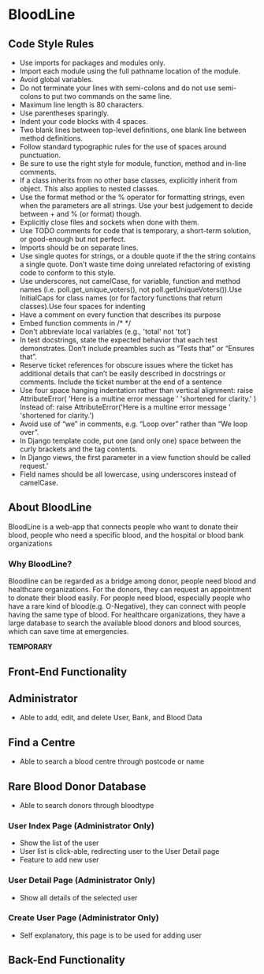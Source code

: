 ﻿# BloodLine

## Code Style Rules

-	Use imports for packages and modules only.
-	Import each module using the full pathname location of the module.
-	Avoid global variables.
-	Do not terminate your lines with semi-colons and do not use semi-colons to put two commands on the same line.
-	Maximum line length is 80 characters.
-	Use parentheses sparingly.
-	Indent your code blocks with 4 spaces.
-	Two blank lines between top-level definitions, one blank line between method definitions.
-	Follow standard typographic rules for the use of spaces around punctuation.
-	Be sure to use the right style for module, function, method and in-line comments.
-	If a class inherits from no other base classes, explicitly inherit from object. This also applies to nested classes.
-	Use the format method or the % operator for formatting strings, even when the parameters are all strings. Use your best judgement to decide between + and % (or format) though.
-	Explicitly close files and sockets when done with them.
-	Use TODO comments for code that is temporary, a short-term solution, or good-enough but not perfect.
-	Imports should be on separate lines.
-	Use single quotes for strings, or a double quote if the the string contains a single quote. Don’t waste time doing unrelated refactoring of existing code to conform to this style.
-	Use underscores, not camelCase, for variable, function and method names (i.e. poll.get_unique_voters(), not poll.getUniqueVoters()).Use InitialCaps for class names (or for factory functions that return classes).Use four spaces for indenting
-	Have a comment on every function that describes its purpose
-	Embed function comments in /* */
-	Don't abbreviate local variables (e.g., 'total' not 'tot')
-	In test docstrings, state the expected behavior that each test demonstrates. Don’t include preambles such as “Tests that” or “Ensures that”.
-	Reserve ticket references for obscure issues where the ticket has additional details that can’t be easily described in docstrings or comments. Include the ticket number at the end of a sentence
-	Use four space hanging indentation rather than vertical alignment:
raise AttributeError(
    'Here is a multine error message '
    'shortened for clarity.'
)
Instead of:
raise AttributeError('Here is a multine error message '
                     'shortened for clarity.')
-	Avoid use of “we” in comments, e.g. “Loop over” rather than “We loop over”.
-	In Django template code, put one (and only one) space between the curly brackets and the tag contents.
-	In Django views, the first parameter in a view function should be called request.’
-	Field names should be all lowercase, using underscores instead of camelCase.

## About BloodLine

BloodLine is a web-app that connects people who want to donate their blood, people who need a specific blood, and the hospital or blood bank organizations

### Why BloodLine?

Bloodline can be regarded as a bridge among donor, people need blood and healthcare organizations. For the donors, they can request an appointment to donate their blood easily. For people need blood, especially people who have a rare kind of blood(e.g. O-Negative), they can connect with people having the same type of blood. For healthcare organizations, they have a large database to search the available blood donors and blood sources, which can save time at emergencies. 

**TEMPORARY**
## Front-End Functionality

## Administrator

- Able to add, edit, and delete User, Bank, and Blood Data

## Find a Centre

- Able to search a blood centre through postcode or name

## Rare Blood Donor Database

- Able to search donors through bloodtype

### User Index Page (Administrator Only)

- Show the list of the user
- User list is click-able, redirecting user to the User Detail page
- Feature to add new user

### User Detail Page (Administrator Only)

- Show all details of the selected user

### Create User Page (Administrator Only)
- Self explanatory, this page is to be used for adding user

## Back-End Functionality

